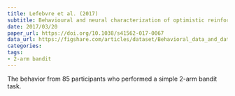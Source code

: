 ```yaml
---
title: Lefebvre et al. (2017)
subtitle: Behavioural and neural characterization of optimistic reinforcement learning
date: 2017/03/20
paper_url: https://doi.org/10.1038/s41562-017-0067
data_url: https://figshare.com/articles/dataset/Behavioral_data_and_data_extraction_code/4265408/1
categories:
tags:
- 2-arm bandit
---
```


The behavior from 85 participants who performed a simple 2-arm bandit task.
